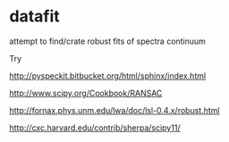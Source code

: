datafit
=======

attempt to find/crate robust fits of spectra continuum

Try

http://pyspeckit.bitbucket.org/html/sphinx/index.html

http://www.scipy.org/Cookbook/RANSAC

http://fornax.phys.unm.edu/lwa/doc/lsl-0.4.x/robust.html

http://cxc.harvard.edu/contrib/sherpa/scipy11/